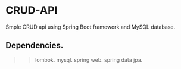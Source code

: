 # CRUD-API

Smple CRUD api using Spring Boot framework and MySQL database.

## Dependencies.
>> lombok.
>> mysql.
>> spring web.
>> spring data jpa.
